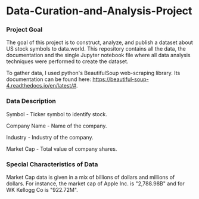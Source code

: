 # Data-Curation-and-Analysis-Project

### Project Goal
The goal of this project is to construct, analyze, and publish a dataset about US stock symbols to data.world. This repository contains all the data, the documentation and the single Jupyter notebook file where all data analysis techniques were performed to create the dataset.

To gather data, I used python's BeautifulSoup web-scraping library. Its documentation can be found here: https://beautiful-soup-4.readthedocs.io/en/latest/#.

### Data Description
Symbol - Ticker symbol to identify stock.

Company Name - Name of the company.

Industry - Industry of the company.

Market Cap - Total value of company shares.

### Special Characteristics of Data
Market Cap data is given in a mix of billions of dollars and millions of dollars. For instance, the market cap of Apple Inc. is "2,788.98B" and for 	WK Kellogg Co is "922.72M".
